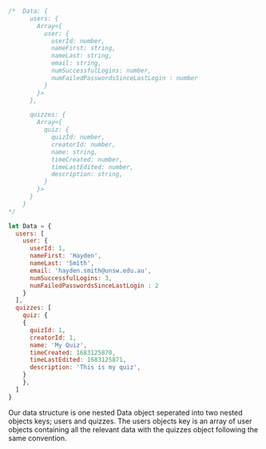 ```javascript


/*  Data: {
      users: {
        Array<{
          user: {
            userId: number,
            nameFirst: string,
            nameLast: string,
            email: string,
            numSuccessfulLogins: number,
            numFailedPasswordsSinceLastLogin : number
          }
        }>
      },

      quizzes: {
        Array<{
          quiz: {
            quizId: number,
            creatorId: number, 
            name: string,
            timeCreated: number,
            timeLastEdited: number,
            description: string,
          }
        }>
      }
    }
*/

let Data = {
  users: [
    user: {
      userId: 1,
      nameFirst: 'Hayden',
      nameLast: 'Smith',
      email: 'hayden.smith@unsw.edu.au',
      numSuccessfulLogins: 3,
      numFailedPasswordsSinceLastLogin : 2
    }
  ],
  quizzes: [
    quiz: {
    {
      quizId: 1,
      creatorId: 1, 
      name: 'My Quiz',
      timeCreated: 1683125870,
      timeLastEdited: 1683125871,
      description: 'This is my quiz',
    }
    },
  ]
}
```
Our data structure is one nested Data object seperated into two nested objects keys; users and quizzes. The users objects key 
is an array of user objects containing all the relevant data with the quizzes object following the same convention.
